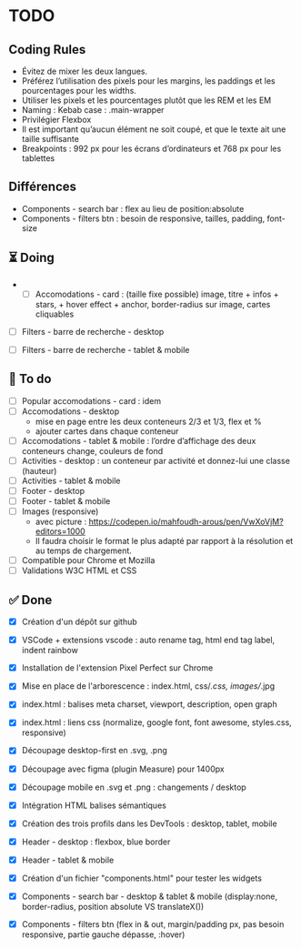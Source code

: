 # TODO

## Coding Rules
- Évitez de mixer les deux langues. 
- Préférez l’utilisation des pixels pour les margins, les paddings et les pourcentages pour les widths.
- Utiliser les pixels et les pourcentages plutôt que les REM et les EM
- Naming : Kebab case : .main-wrapper
- Privilégier Flexbox
- Il est important qu’aucun élément ne soit coupé, et que le texte ait une taille suffisante
- Breakpoints : 992 px pour les écrans d’ordinateurs et 768 px pour les tablettes

## Différences
- Components - search bar : flex au lieu de position:absolute
- Components - filters btn : besoin de responsive, tailles, padding, font-size
## ⏳ Doing
- - [ ] Accomodations - card : (taille fixe possible) image, titre + infos + stars, + hover effect + anchor, border-radius sur image, cartes cliquables
- [ ] Filters - barre de recherche - desktop
- [ ] Filters - barre de recherche - tablet & mobile




## 🎯 To do

- [ ] Popular accomodations - card : idem
- [ ] Accomodations - desktop
    - mise en page entre les deux conteneurs 2/3 et 1/3, flex et %
    - ajouter cartes dans chaque conteneur
- [ ] Accomodations - tablet & mobile : l’ordre d’affichage des deux conteneurs change, couleurs de fond
- [ ] Activities - desktop : un conteneur par activité et donnez-lui une classe (hauteur)
- [ ] Activities - tablet & mobile
- [ ] Footer - desktop
- [ ] Footer - tablet & mobile
- [ ] Images (responsive) 
    - avec picture : https://codepen.io/mahfoudh-arous/pen/VwXoVjM?editors=1000 
    - Il faudra choisir le format le plus adapté par rapport à la résolution et au temps de chargement.
- [ ] Compatible pour Chrome et Mozilla
- [ ] Validations W3C HTML et CSS

## ✅ Done
- [x] Création d'un dépôt sur github
- [x] VSCode + extensions vscode : auto rename tag, html end tag label, indent rainbow
- [x] Installation de l'extension Pixel Perfect sur Chrome
- [x] Mise en place de l'arborescence  : index.html, css/*.css, images/*.jpg
- [x] index.html : balises meta charset, viewport, description, open graph
- [x] index.html : liens css (normalize, google font, font awesome, styles.css, responsive)
- [x] Découpage desktop-first en .svg, .png
- [x] Découpage avec figma (plugin Measure) pour 1400px
- [x] Découpage mobile en .svg et .png : changements / desktop
- [x] Intégration HTML balises sémantiques
- [x] Création des trois profils dans les DevTools : desktop, tablet, mobile
- [x] Header - desktop : flexbox, blue border
- [x] Header - tablet & mobile
- [x] Création d'un fichier "components.html" pour tester les widgets
- [x] Components - search bar - desktop & tablet & mobile (display:none, border-radius, position absolute VS translateX())
- [x] Components - filters btn (flex in & out, margin/padding px, pas besoin responsive, partie gauche dépasse, :hover)




